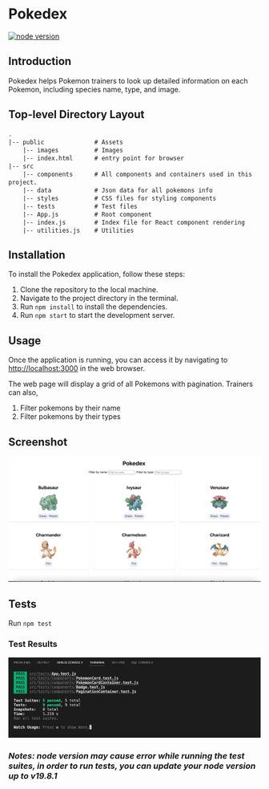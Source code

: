 # Pokedex
[![node version](https://badge.fury.io/js/node.svg)](https://badge.fury.io/js/node)

## Introduction
Pokedex helps Pokemon trainers to look up detailed information on each Pokemon, including species name, type, and image.

## Top-level Directory Layout
    .
    |-- public              # Assets
        |-- images          # Images
        |-- index.html      # entry point for browser
    |-- src
        |-- components      # All components and containers used in this project.
        |-- data            # Json data for all pokemons info
        |-- styles          # CSS files for styling components
        |-- tests           # Test files
        |-- App.js          # Root component
        |-- index.js        # Index file for React component rendering
        |-- utilities.js    # Utilities
        

## Installation
To install the Pokedex application, follow these steps:
1. Clone the repository to the local machine.
2. Navigate to the project directory in the terminal.
3. Run `npm install` to install the dependencies.
4. Run `npm start` to start the development server.

## Usage
Once the application is running, you can access it by navigating to [http://localhost:3000](http://localhost:3000) in the web browser.

The web page will display a grid of all Pokemons with pagination. Trainers can also,
1. Filter pokemons by their name
2. Filter pokemons by their types

## Screenshot
![alt text](./page.png)

## Tests
Run `npm test`
### Test Results
![alt text](./test-result.png)
### *Notes: node version may cause error while running the test suites, in order to run tests, you can update your node version up to v19.8.1*
